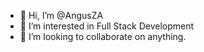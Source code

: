 - 👋 Hi, I’m @AngusZA
- 👀 I’m interested in Full Stack Development
- 💞️ I’m looking to collaborate on anything.

<!---
AngusZA/AngusZA is a ✨ special ✨ repository because its `README.md` (this file) appears on your GitHub profile.
You can click the Preview link to take a look at your changes.
--->
